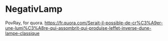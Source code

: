 # NegativLamp
PovRay, for quora.
https://fr.quora.com/Serait-il-possible-de-cr%C3%A9er-une-lumi%C3%A8re-qui-assombrit-qui-produise-leffet-inverse-dune-lampe-classique
